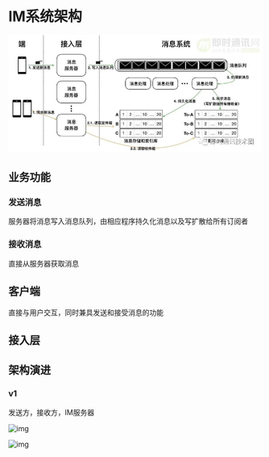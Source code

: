 # IM系统架构

![](https://raw.githubusercontent.com/yinhuiSpace/picgoimg/main/img/202409061808034.jpeg)

## 业务功能

### 发送消息

服务器将消息写入消息队列，由相应程序持久化消息以及写扩散给所有订阅者

### 接收消息

直接从服务器获取消息

## 客户端

直接与用户交互，同时兼具发送和接受消息的功能

## 接入层

## 架构演进

### v1

发送方，接收方，IM服务器

![img](https://learn.lianglianglee.com/专栏/即时消息技术剖析与实战/assets/3a685f9d3f363cb7f748b73b6f8a6147.png)

![img](https://learn.lianglianglee.com/专栏/即时消息技术剖析与实战/assets/41bd1f4c74e980f88cd1a2247f292133.png)
